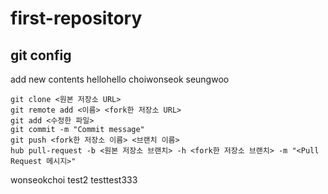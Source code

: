 # first-repository
## git config
add new contents
hellohello choiwonseok
seungwoo  
```
git clone <원본 저장소 URL>
git remote add <이름> <fork한 저장소 URL>
git add <수정한 파일>
git commit -m "Commit message"
git push <fork한 저장소 이름> <브랜치 이름>
hub pull-request -b <원본 저장소 브랜치> -h <fork한 저장소 브랜치> -m "<Pull Request 메시지>"
```  
wonseokchoi test2
testtest333
